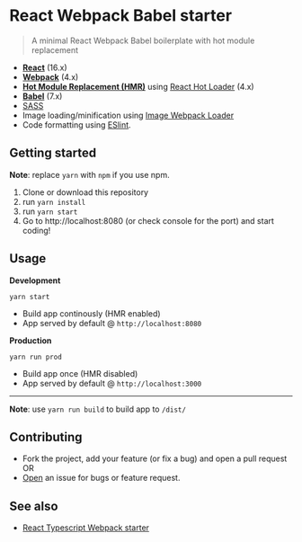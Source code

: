 # React Webpack Babel starter

> A minimal React Webpack Babel boilerplate with hot module replacement


* **[React](https://facebook.github.io/react/)** (16.x)
* **[Webpack](https://webpack.js.org/)** (4.x)
* **[Hot Module Replacement (HMR)](https://webpack.js.org/guides/hmr-react/)** using [React Hot Loader](https://github.com/gaearon/react-hot-loader) (4.x)
* **[Babel](http://babeljs.io/)** (7.x)
* [SASS](http://sass-lang.com/)
* Image loading/minification using [Image Webpack Loader](https://github.com/tcoopman/image-webpack-loader)
* Code formatting using [ESlint](https://eslint.org/).

## Getting started

**Note**: replace `yarn` with `npm` if you use npm.

1. Clone or download this repository
2. run `yarn install`
3. run `yarn start`
4. Go to http://localhost:8080 (or check console for the port) and start coding!

## Usage
**Development**

`yarn start`

* Build app continously (HMR enabled)
* App served by default @ `http://localhost:8080`

**Production**

`yarn run prod`

* Build app once (HMR disabled)
* App served by default @ `http://localhost:3000`

---

**Note**: use `yarn run build` to build app to `/dist/`


## Contributing

- Fork the project, add your feature (or fix a bug) and open a pull request OR
- [Open](https://github.com/bernardodestefano/react-boilerplate/issues/new) an issue for bugs or feature request.

## See also
* [React Typescript Webpack starter](https://github.com/bernardodestefano/react-typescript-starter)
